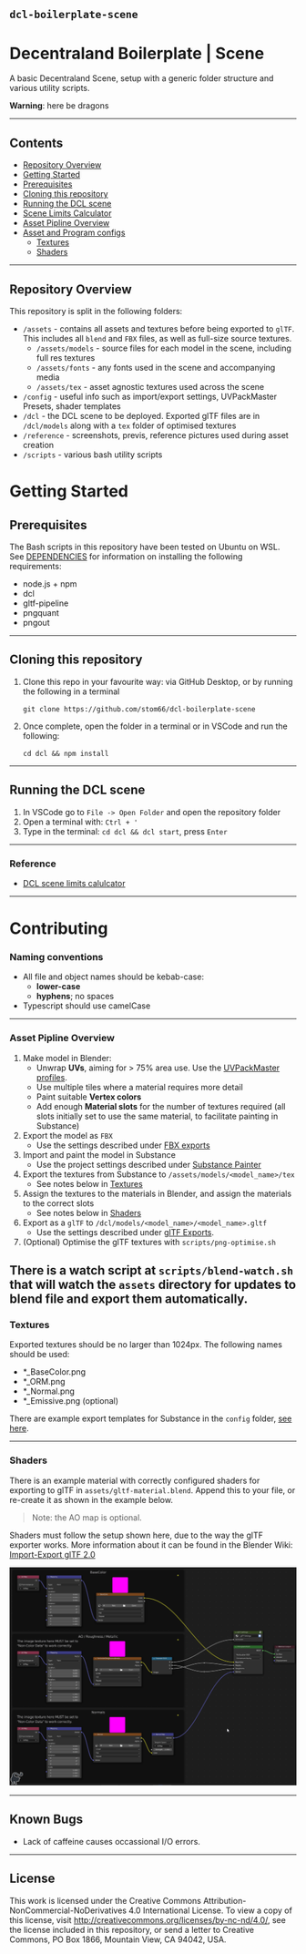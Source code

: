 ## `dcl-boilerplate-scene`

# Decentraland Boilerplate | Scene

A basic Decentraland Scene, setup with a generic folder structure and various utility scripts.

**Warning**: here be dragons

---
## Contents
* [Repository Overview](#repository-overview)
* [Getting Started](#getting-started)
* [Prerequisites](#prerequisites)
* [Cloning this repository](#cloning-this-repository)
* [Running the DCL scene](#running-the-dcl-scene)
* [Scene Limits Calculator](#scene-limits-calculator)
* [Asset Pipline Overview](#asset-pipline-overview)
* [Asset and Program configs](/config)
	* [Textures](#textures)
	* [Shaders](#shaders)

---

## Repository Overview

This repository is split in the following folders:

* `/assets` - contains all assets and textures before being exported to `glTF`. This includes all `blend` and `FBX` files, as well as full-size source textures.
    * `/assets/models` - source files for each model in the scene, including full res textures
    * `/assets/fonts` - any fonts used in the scene and accompanying media
    * `/assets/tex` - asset agnostic textures used across the scene
* `/config` - useful info such as import/export settings, UVPackMaster Presets, shader templates
* `/dcl` - the DCL scene to be deployed. Exported glTF files are in `/dcl/models` along with a `tex` folder of optimised textures
* `/reference` - screenshots, previs, reference pictures used during asset creation
* `/scripts` - various bash utility scripts

  

# Getting Started

## Prerequisites

The Bash scripts in this repository have been tested on Ubuntu on WSL. See [DEPENDENCIES](DEPENDENCIES.md) for information on installing the following requirements:

* node.js + npm
* dcl
* gltf-pipeline	
* pngquant
* pngout


---

## Cloning this repository

1) Clone this repo in your favourite way: via GitHub Desktop, or by running the following in a terminal
	```
	git clone https://github.com/stom66/dcl-boilerplate-scene
	```
1) Once complete, open the folder in a terminal or in VSCode and run the following:
	```
    cd dcl && npm install
	```

---

## Running the DCL scene


1) In VSCode go to `File -> Open Folder` and open the repository folder
1) Open a terminal with:  `Ctrl + '`
1) Type in the terminal: `cd dcl && dcl start`, press `Enter`

---

### Reference 

* [DCL scene limits calulcator](https://docs.google.com/spreadsheets/d/1p4aEoGuguFRqeSSXUCC4DLK-HQ8f1cHM2VzXApo7MBk/edit?usp=sharing)


---
# Contributing

### Naming conventions

* All file and object names should be kebab-case:
	* **lower-case**
	* **hyphens**; no spaces
* Typescript should use camelCase

---

### Asset Pipline Overview

1) Make model in Blender:  
    * Unwrap **UVs**, aiming for > 75% area use. Use the [UVPackMaster profiles](/config#uvpackmaster3-profiles).
    * Use multiple tiles where a material requires more detail
    * Paint suitable **Vertex colors**
    * Add enough **Material slots** for the number of textures required (all slots initially set to use the same material, to facilitate painting in Substance)
2) Export the model as `FBX`  
	* Use the settings described under [FBX exports](/config#fbx-exports)
3) Import and paint the model in Substance
    * Use the project settings described under [Substance Painter](/config#substance-painter)
4) Export the textures from Substance to `/assets/models/<model_name>/tex`
    * See notes below in [Textures](#textures)
5) Assign the textures to the materials in Blender, and assign the materials to the correct slots
    * See notes below in [Shaders](#shaders)
6) Export as a `glTF` to `/dcl/models/<model_name>/<model_name>.gltf`   
	* Use the settings described under [glTF Exports](/config#gltf-exports).
7) (Optional) Optimise the glTF textures with `scripts/png-optimise.sh`

There is a watch script at `scripts/blend-watch.sh` that will watch the `assets` directory for updates to blend file and export them automatically.
---

### Textures

Exported textures should be no larger than 1024px. The following names should be used:

* *_BaseColor.png
* *_ORM.png
* *_Normal.png
* *_Emissive.png (optional)

There are example export templates for Substance in the `config` folder, [see here](/config#substance-painter).

---

### Shaders

There is an example material with correctly configured shaders for exporting to glTF in `assets/gltf-material.blend`. Append this to your file, or re-create it as shown in the example below.

> Note: the AO map is optional. 

Shaders must follow the setup shown here, due to the way the glTF exporter works. More information about it can be found in the Blender Wiki: [Import-Export glTF 2.0](https://docs.blender.org/manual/en/latest/addons/import_export/scene_gltf2.html)

![Blender export gltf settings](/config/gltf_shader.png)

---

## Known Bugs

* Lack of caffeine causes occassional I/O errors.

---

## License

This work is licensed under the Creative Commons Attribution-NonCommercial-NoDerivatives 4.0 International License. To view a copy of this license, visit http://creativecommons.org/licenses/by-nc-nd/4.0/, see the license included in this repository, or send a letter to Creative Commons, PO Box 1866, Mountain View, CA 94042, USA.